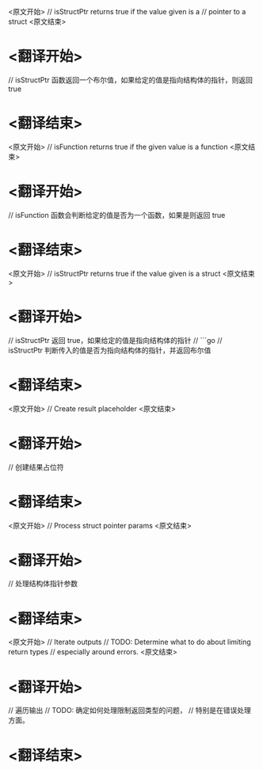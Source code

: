 
<原文开始>
// isStructPtr returns true if the value given is a
// pointer to a struct
<原文结束>

# <翻译开始>
// isStructPtr 函数返回一个布尔值，如果给定的值是指向结构体的指针，则返回true
# <翻译结束>


<原文开始>
// isFunction returns true if the given value is a function
<原文结束>

# <翻译开始>
// isFunction 函数会判断给定的值是否为一个函数，如果是则返回 true
# <翻译结束>


<原文开始>
// isStructPtr returns true if the value given is a struct
<原文结束>

# <翻译开始>
// isStructPtr 返回 true，如果给定的值是指向结构体的指针
// ```go
// isStructPtr 判断传入的值是否为指向结构体的指针，并返回布尔值
# <翻译结束>


<原文开始>
// Create result placeholder
<原文结束>

# <翻译开始>
// 创建结果占位符
# <翻译结束>


<原文开始>
// Process struct pointer params
<原文结束>

# <翻译开始>
// 处理结构体指针参数
# <翻译结束>


<原文开始>
		// Iterate outputs
		// TODO: Determine what to do about limiting return types
		//       especially around errors.
<原文结束>

# <翻译开始>
// 遍历输出
// TODO: 确定如何处理限制返回类型的问题，
// 特别是在错误处理方面。
# <翻译结束>

